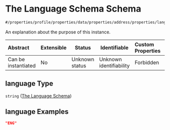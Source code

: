 # The Language Schema Schema

```txt
#/properties/profile/properties/data/properties/address/properties/language#/properties/profile/properties/data/properties/address/properties/language
```

An explanation about the purpose of this instance.


| Abstract            | Extensible | Status         | Identifiable            | Custom Properties | Additional Properties | Access Restrictions | Defined In                                                                                          |
| :------------------ | ---------- | -------------- | ----------------------- | :---------------- | --------------------- | ------------------- | --------------------------------------------------------------------------------------------------- |
| Can be instantiated | No         | Unknown status | Unknown identifiability | Forbidden         | Allowed               | none                | [policy_transaction.schema.json\*](../../out/policy_transaction.schema.json "open original schema") |

## language Type

`string` ([The Language Schema](policy_transaction-properties-the-profile-schema-properties-the-data-schema-properties-the-address-schema-properties-the-language-schema.md))

## language Examples

```json
"ENG"
```

